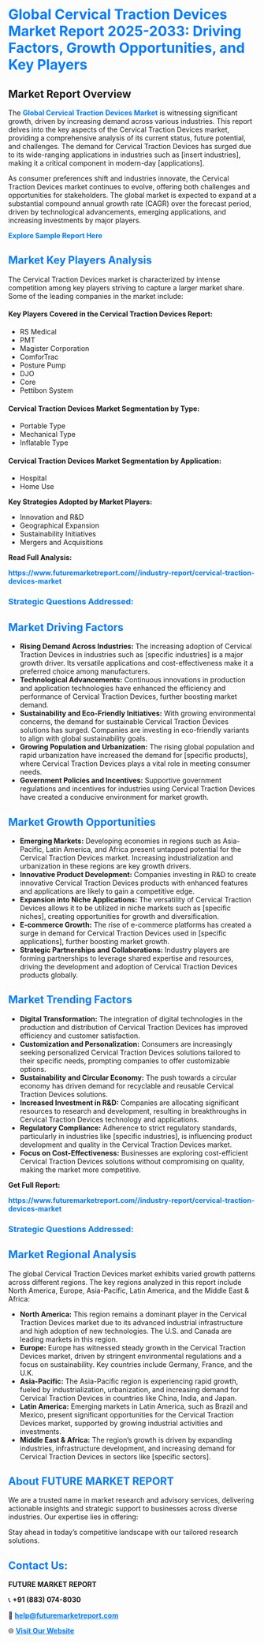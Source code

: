 <h1 style="color: #007BFF;">Global Cervical Traction Devices Market Report 2025-2033: Driving Factors, Growth Opportunities, and Key Players</h1>

<section id="overview">
<h2>Market Report Overview</h2>
<p>The <a href="https://www.futuremarketreport.com//industry-report/cervical-traction-devices-market" style="color: #007BFF; text-decoration: none;"><strong>Global Cervical Traction Devices Market</strong></a> is witnessing significant growth, driven by increasing demand across various industries. This report delves into the key aspects of the Cervical Traction Devices market, providing a comprehensive analysis of its current status, future potential, and challenges. The demand for Cervical Traction Devices has surged due to its wide-ranging applications in industries such as [insert industries], making it a critical component in modern-day [applications].</p>
<p>As consumer preferences shift and industries innovate, the Cervical Traction Devices market continues to evolve, offering both challenges and opportunities for stakeholders. The global market is expected to expand at a substantial compound annual growth rate (CAGR) over the forecast period, driven by technological advancements, emerging applications, and increasing investments by major players.</p>
</section>

<section id="overview">
<p><a href="https://www.futuremarketreport.com//request-sample/reportId=64730" style="color: #007BFF; text-decoration: none;"><strong>Explore Sample Report Here</strong></a></p>
</section>

<section id="key-players">
<h2 style="color: #007BFF;">Market Key Players Analysis</h2>
<p>The Cervical Traction Devices market is characterized by intense competition among key players striving to capture a larger market share. Some of the leading companies in the market include:</p>
<h4>Key Players Covered in the Cervical Traction Devices Report:</h4>
<ul><li>RS Medical</li><li>PMT</li><li>Magister Corporation</li><li>ComforTrac</li><li>Posture Pump</li><li>DJO</li><li>Core</li><li>Pettibon System</li></ul>
<h4>Cervical Traction Devices Market Segmentation by Type:</h4>
<ul><li>Portable Type</li><li>Mechanical Type</li><li>Inflatable Type</li></ul>

<h4>Cervical Traction Devices Market Segmentation by Application:</h4>
<ul><li>Hospital</li><li>Home Use</li></ul>
<p><strong>Key Strategies Adopted by Market Players:</strong></p>
<ul>
<li>Innovation and R&D</li>
<li>Geographical Expansion</li>
<li>Sustainability Initiatives</li>
<li>Mergers and Acquisitions</li>
</ul>
</section>

<section>
<p><strong>Read Full Analysis: </strong></p><a href="https://www.futuremarketreport.com//industry-report/cervical-traction-devices-market" style="color: #007BFF; text-decoration: none;"><strong>https://www.futuremarketreport.com//industry-report/cervical-traction-devices-market</strong></a>
<h3 style="color: #007BFF;">Strategic Questions Addressed:</h3>
</section>

<section id="driving-factors">
<h2 style="color: #007BFF;">Market Driving Factors</h2>
<ul>
<li><strong>Rising Demand Across Industries:</strong> The increasing adoption of Cervical Traction Devices in industries such as [specific industries] is a major growth driver. Its versatile applications and cost-effectiveness make it a preferred choice among manufacturers.</li>
<li><strong>Technological Advancements:</strong> Continuous innovations in production and application technologies have enhanced the efficiency and performance of Cervical Traction Devices, further boosting market demand.</li>
<li><strong>Sustainability and Eco-Friendly Initiatives:</strong> With growing environmental concerns, the demand for sustainable Cervical Traction Devices solutions has surged. Companies are investing in eco-friendly variants to align with global sustainability goals.</li>
<li><strong>Growing Population and Urbanization:</strong> The rising global population and rapid urbanization have increased the demand for [specific products], where Cervical Traction Devices plays a vital role in meeting consumer needs.</li>
<li><strong>Government Policies and Incentives:</strong> Supportive government regulations and incentives for industries using Cervical Traction Devices have created a conducive environment for market growth.</li>
</ul>
</section>

<section id="growth-opportunities">
<h2 style="color: #007BFF;">Market Growth Opportunities</h2>
<ul>
<li><strong>Emerging Markets:</strong> Developing economies in regions such as Asia-Pacific, Latin America, and Africa present untapped potential for the Cervical Traction Devices market. Increasing industrialization and urbanization in these regions are key growth drivers.</li>
<li><strong>Innovative Product Development:</strong> Companies investing in R&D to create innovative Cervical Traction Devices products with enhanced features and applications are likely to gain a competitive edge.</li>
<li><strong>Expansion into Niche Applications:</strong> The versatility of Cervical Traction Devices allows it to be utilized in niche markets such as [specific niches], creating opportunities for growth and diversification.</li>
<li><strong>E-commerce Growth:</strong> The rise of e-commerce platforms has created a surge in demand for Cervical Traction Devices used in [specific applications], further boosting market growth.</li>
<li><strong>Strategic Partnerships and Collaborations:</strong> Industry players are forming partnerships to leverage shared expertise and resources, driving the development and adoption of Cervical Traction Devices products globally.</li>
</ul>
</section>

<section id="trending-factors">
<h2 style="color: #007BFF;">Market Trending Factors</h2>
<ul>
<li><strong>Digital Transformation:</strong> The integration of digital technologies in the production and distribution of Cervical Traction Devices has improved efficiency and customer satisfaction.</li>
<li><strong>Customization and Personalization:</strong> Consumers are increasingly seeking personalized Cervical Traction Devices solutions tailored to their specific needs, prompting companies to offer customizable options.</li>
<li><strong>Sustainability and Circular Economy:</strong> The push towards a circular economy has driven demand for recyclable and reusable Cervical Traction Devices solutions.</li>
<li><strong>Increased Investment in R&D:</strong> Companies are allocating significant resources to research and development, resulting in breakthroughs in Cervical Traction Devices technology and applications.</li>
<li><strong>Regulatory Compliance:</strong> Adherence to strict regulatory standards, particularly in industries like [specific industries], is influencing product development and quality in the Cervical Traction Devices market.</li>
<li><strong>Focus on Cost-Effectiveness:</strong> Businesses are exploring cost-efficient Cervical Traction Devices solutions without compromising on quality, making the market more competitive.</li>
</ul>
</section>

<section>
<p><strong>Get Full Report: </strong></p><a href="https://www.futuremarketreport.com//industry-report/cervical-traction-devices-market" style="color: #007BFF; text-decoration: none;"><strong>https://www.futuremarketreport.com//industry-report/cervical-traction-devices-market</strong></a>
<h3 style="color: #007BFF;">Strategic Questions Addressed:</h3>
</section>


<section id="regional-analysis">
<h2 style="color: #007BFF;">Market Regional Analysis</h2>
<p>The global Cervical Traction Devices market exhibits varied growth patterns across different regions. The key regions analyzed in this report include North America, Europe, Asia-Pacific, Latin America, and the Middle East & Africa:</p>
<ul>
<li><strong>North America:</strong> This region remains a dominant player in the Cervical Traction Devices market due to its advanced industrial infrastructure and high adoption of new technologies. The U.S. and Canada are leading markets in this region.</li>
<li><strong>Europe:</strong> Europe has witnessed steady growth in the Cervical Traction Devices market, driven by stringent environmental regulations and a focus on sustainability. Key countries include Germany, France, and the U.K.</li>
<li><strong>Asia-Pacific:</strong> The Asia-Pacific region is experiencing rapid growth, fueled by industrialization, urbanization, and increasing demand for Cervical Traction Devices in countries like China, India, and Japan.</li>
<li><strong>Latin America:</strong> Emerging markets in Latin America, such as Brazil and Mexico, present significant opportunities for the Cervical Traction Devices market, supported by growing industrial activities and investments.</li>
<li><strong>Middle East & Africa:</strong> The region’s growth is driven by expanding industries, infrastructure development, and increasing demand for Cervical Traction Devices in sectors like [specific sectors].</li>
</ul>
</section>

<footer>
<h2 style="color: #007BFF;">About FUTURE MARKET REPORT</h2>
<p>We are a trusted name in market research and advisory services, delivering actionable insights and strategic support to businesses across diverse industries. Our expertise lies in offering:</p>

<p>Stay ahead in today’s competitive landscape with our tailored research solutions.</p>

<h2 style="color: #007BFF;">Contact Us:</h2>
<p><strong>FUTURE MARKET REPORT</strong></p>
<p>📞 <strong>+91 (883) 074-8030</strong></p>
<p>📧 <strong><a href="mailto:help@futuremarketreport.com" style="color: #007BFF;">help@futuremarketreport.com</a></strong></p>
<p>🌐 <strong><a href="https://www.futuremarketreport.com/" style="color: #007BFF;">Visit Our Website</a></strong></p>
</footer>